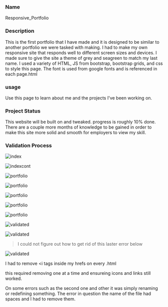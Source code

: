 ### Name

Responsive_Portfolio

### Description

This is the first portfolio that I have made and it is designed to be similar to another portfolio we were tasked with making. I had to make my own responsive site that responds well to different screen sizes and devices. I made sure to give the site a theme of grey and seagreen to match my last name. I used a variety of HTML, JS from bootstrap, bootstrap grids, and css to style this page. The font is used from google fonts and is referenced in each page.html

### usage

Use this page to learn about me and the projects I've been working on. 

### Project Status

This website will be built on and tweaked. progress is roughly 10% done. There are a couple more months of knowledge to be gained in order to make this site more solid and smooth for employers to view my skill.

### Validation Process

![index](assets/images/validation1.PNG)

![indexcont](assets/images/validation2.PNG)

![portfolio](assets/images/validationport1.PNG)

![portfolio](assets/images/validationport2.PNG)

![portfolio](assets/images/validationport3.PNG)

![portfolio](assets/images/validationcontact1.PNG)

![portfolio](assets/images/validationcontact2.PNG)

![validated](assets/images/page1.PNG)

![validated](assets/images/page2.PNG)

>I could not figure out how to get rid of this laster error below

![validated](assets/images/page3.PNG)



I had to remove <i tags inside my hrefs on every .html

this required removing one at a time and ensureing icons and links still worked.

On some errors such as the second one and other it was simply renaming or redefining something. The error in question the name of the file had spaces and I had to remove them.
